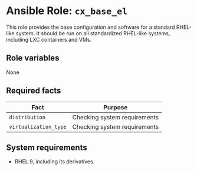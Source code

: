 # Ansible Role: `cx_base_el`

This role provides the base configuration and software for a standard RHEL-like system. It should be run on all standardized RHEL-like systems, including LXC containers and VMs.

## Role variables

None

## Required facts

| Fact                  | Purpose                      |
| --------------------- | ---------------------------- |
| `distribution`        | Checking system requirements |
| `virtualization_type` | Checking system requirements |

## System requirements

- RHEL 9, including its derivatives.
